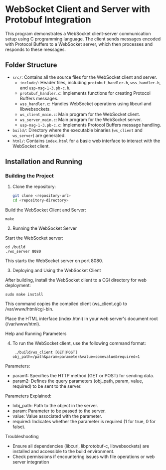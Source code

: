 # WebSocket Client and Server with Protobuf Integration

This program demonstrates a WebSocket client-server communication setup using C programming language. The client sends messages encoded with Protocol Buffers to a WebSocket server, which then processes and responds to these messages.

## Folder Structure

- `src/`: Contains all the source files for the WebSocket client and server.
  - `include/`: Header files, including `protobuf_handler.h`, `wss_handler.h`, and `usp-msg-1-3.pb-c.h`.
  - `protobuf_handler.c`: Implements functions for creating Protocol Buffers messages.
  - `wss_handler.c`: Handles WebSocket operations using libcurl and libwebsockets.
  - `ws_client_main.c`: Main program for the WebSocket client.
  - `ws_server_main.c`: Main program for the WebSocket server.
  - `usp-msg-1-3.pb-c.c`: Implements Protocol Buffers message handling.
- `build/`: Directory where the executable binaries (`ws_client` and `ws_server`) are generated.
- `html/`: Contains `index.html` for a basic web interface to interact with the WebSocket client.

## Installation and Running

### Building the Project

1. Clone the repository:

   ```bash
   git clone <repository-url>
   cd <repository-directory>
Build the WebSocket Client and Server:

    make

2. Running the WebSocket Server

  Start the WebSocket server:

    cd /build
    ./ws_server 8080

  This starts the WebSocket server on port 8080.

3. Deploying and Using the WebSocket Client

After building, install the WebSocket client to a CGI directory for web deployment:

    sudo make install

This command copies the compiled client (ws_client.cgi) to /var/www/html/cgi-bin.

Place the HTML interface (index.html) in your web server's document root (/var/www/html).

Help and Running Parameters

4. To run the WebSocket client, use the following command format:
   
        ./build/ws_client [GET|POST] obj_path=/path&param=parameter&value=somevalue&required=1

Parameters:
- param1: Specifies the HTTP method (GET or POST) for sending data.
- param2: Defines the query parameters (obj_path, param, value, required) to be sent to the server.

Parameters Explained:
- lobj_path: Path to the object in the server.
- param: Parameter to be passed to the server.
- value: Value associated with the parameter.
- required: Indicates whether the parameter is required (1 for true, 0 for false).

Troubleshooting
- Ensure all dependencies (libcurl, libprotobuf-c, libwebsockets) are installed and accessible to the build environment.
- Check permissions if encountering issues with file operations or web server integration
